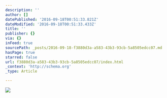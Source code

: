 ```yaml
---
description: ''
author: []
datePublished: '2016-09-18T00:51:33.821Z'
dateModified: '2016-09-18T00:51:33.433Z'
title: ''
publisher: {}
via: {}
inFeed: true
sourcePath: _posts/2016-09-18-f3880d3a-a583-43b3-93cb-5a8505edcc07.md
hasPage: true
starred: false
url: f3880d3a-a583-43b3-93cb-5a8505edcc07/index.html
_context: 'http://schema.org'
_type: Article

---
```

![](https://the-grid-user-content.s3-us-west-2.amazonaws.com/f22213c7-75ae-4b2e-9fed-76606856823a.jpg)